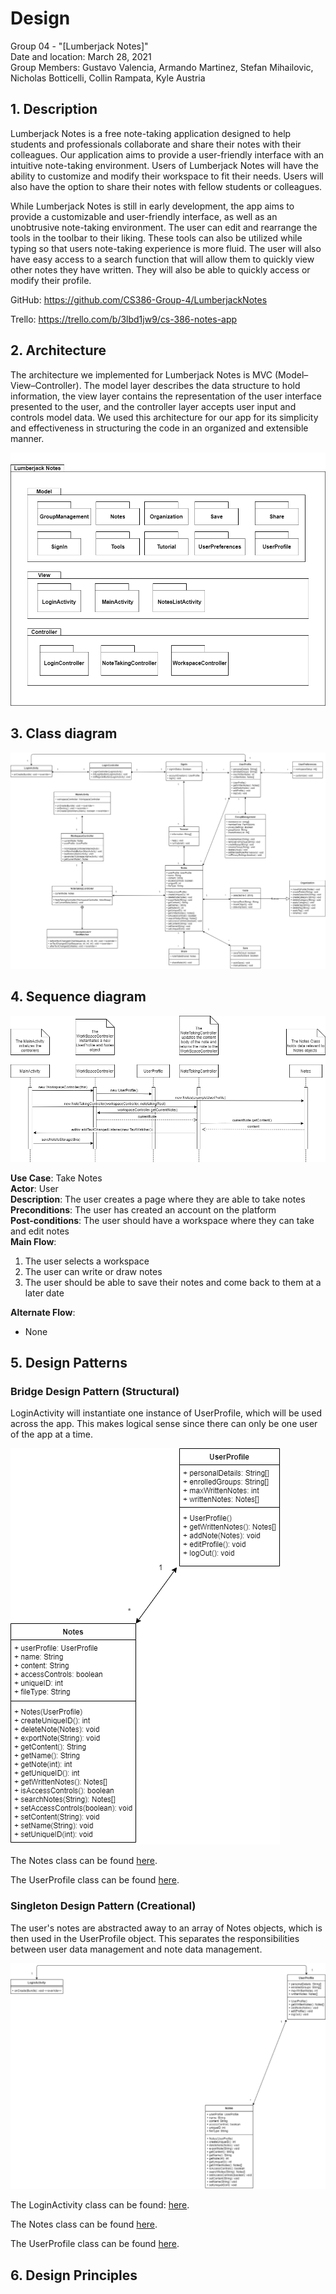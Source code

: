 # Design
Group 04 - "[Lumberjack Notes]"  
Date and location: March 28, 2021  
Group Members: Gustavo Valencia, Armando Martinez, Stefan Mihailovic, Nicholas Botticelli, Collin Rampata, Kyle Austria

## 1. Description

Lumberjack Notes is a free note-taking application designed to help students and professionals collaborate and share
their notes with their colleagues. Our application aims to provide a user-friendly interface with an intuitive
note-taking environment. Users of Lumberjack Notes will have the ability to customize and modify their workspace to
fit their needs. Users will also have the option to share their notes with fellow students or colleagues.

While Lumberjack Notes is still in early development, the app aims to provide a customizable and user-friendly
interface, as well as an unobtrusive note-taking environment. The user can edit and rearrange the tools in the toolbar
to their liking. These tools can also be utilized while typing so that users note-taking experience is more fluid. The
user will also have easy access to a search function that will allow them to quickly view other notes they have
written. They will also be able to quickly access or modify their profile.

GitHub: https://github.com/CS386-Group-4/LumberjackNotes

Trello: https://trello.com/b/3lbd1jw9/cs-386-notes-app

## 2. Architecture

The architecture we implemented for Lumberjack Notes is MVC (Model–View–Controller). The model layer describes the data
structure to hold information, the view layer contains the representation of the user interface presented to the user,
and the controller layer accepts user input and controls model data. We used this architecture for our app for its
simplicity and effectiveness in structuring the code in an organized and extensible manner.

![Architecture](./images/Deliverable_5_Design_Architecture.png)

## 3. Class diagram

![UML Diagram](./images/Deliverable_5_Design_UML_Diagram.png)

## 4. Sequence diagram

![Sequence Diagram](./images/Deliverable_5_Design_Sequence_Diagram.png)

**Use Case**: Take Notes  
**Actor**: User  
**Description**: The user creates a page where they are able to take notes  
**Preconditions**: The user has created an account on the platform  
**Post-conditions**: The user should have a workspace where they can take and edit notes  
**Main Flow**:
1. The user selects a workspace
2. The user can write or draw notes
3. The user should be able to save their notes and come back to them at a later date

**Alternate Flow**:
- None

## 5. Design Patterns

### Bridge Design Pattern (Structural)

LoginActivity will instantiate one instance of UserProfile, which will be used across the app. This makes logical sense
since there can only be one user of the app at a time.

![Bridge Design Pattern UML Diagram](./images/D5_Bridge_Design_Pattern.png)

The Notes class can be found [here](../android_app/app/src/main//java/org/cs386group4/lumberjacknotes/models/Notes.java).

The UserProfile class can be found [here](../android_app/app/src/main//java/org/cs386group4/lumberjacknotes/models/UserProfile.java).

### Singleton Design Pattern (Creational)

The user's notes are abstracted away to an array of Notes objects, which is then used in the UserProfile object. This
separates the responsibilities between user data management and note data management.

![Singleton Design Pattern UML Diagram](./images/D5_Singleton_Design_Pattern.png)

The LoginActivity class can be found: [here](../android_app/app/src/main//java/org/cs386group4/lumberjacknotes/ui/LoginActivity.java).

The Notes class can be found [here](../android_app/app/src/main//java/org/cs386group4/lumberjacknotes/models/Notes.java).

The UserProfile class can be found [here](../android_app/app/src/main//java/org/cs386group4/lumberjacknotes/models/UserProfile.java).

## 6. Design Principles
